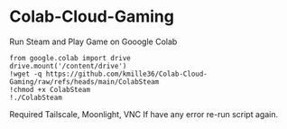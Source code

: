# Colab-Cloud-Gaming
Run Steam and Play Game on Gooogle Colab

```
from google.colab import drive
drive.mount('/content/drive')
!wget -q https://github.com/kmille36/Colab-Cloud-Gaming/raw/refs/heads/main/ColabSteam
!chmod +x ColabSteam
!./ColabSteam
```

Required Tailscale, Moonlight, VNC 
If have any error re-run script again.
